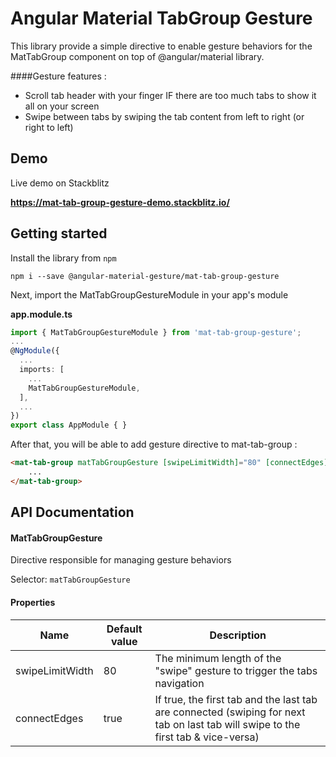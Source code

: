 # Angular Material TabGroup Gesture

This library provide a simple directive to enable gesture behaviors for the MatTabGroup component on top of @angular/material library.

####Gesture features :

* Scroll tab header with your finger IF there are too much tabs to show it all on your screen
* Swipe between tabs by swiping the tab content from left to right (or right to left)

## Demo
Live demo on Stackblitz

**https://mat-tab-group-gesture-demo.stackblitz.io/**

## Getting started
Install the library from `npm`

`npm i --save @angular-material-gesture/mat-tab-group-gesture`

Next, import the MatTabGroupGestureModule in your app's module

<b>app.module.ts</b>

```ts
import { MatTabGroupGestureModule } from 'mat-tab-group-gesture';
...
@NgModule({
  ...
  imports: [
    ...
    MatTabGroupGestureModule,
  ],
  ...
})
export class AppModule { }
```

After that, you will be able to add gesture directive to mat-tab-group :

```html
<mat-tab-group matTabGroupGesture [swipeLimitWidth]="80" [connectEdges]="true">
    ...
</mat-tab-group>
```

## API Documentation

#### MatTabGroupGesture
Directive responsible for managing gesture behaviors

Selector: `matTabGroupGesture`

#### Properties

| Name   | Default value    | Description
| -----  | -------    | -----------
| swipeLimitWidth   | 80    | The minimum length of the "swipe" gesture to trigger the tabs navigation
| connectEdges   | true    | If true, the first tab and the last tab are connected (swiping for next tab on last tab will swipe to the first tab & vice-versa)

